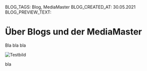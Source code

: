 BLOG_TAGS: Blog, MediaMaster
BLOG_CREATED_AT: 30.05.2021
BLOG_PREVIEW_TEXT: 

# Über Blogs und der MediaMaster

Bla bla bla

![Testbild](https://buckubel.github.io/images/blog1_testImage.png)

bla
